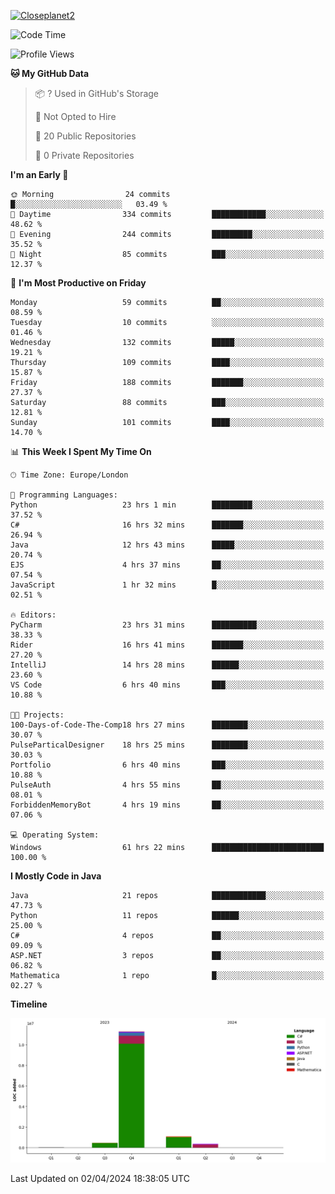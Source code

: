 [![Closeplanet2](https://github-readme-stats.vercel.app/api?username=Closeplanet2&show_icons=true&theme=tokyonight&count_private=true)]([https://github.com/Closeplanet2])

<!--START_SECTION:waka-->
![Code Time](http://img.shields.io/badge/Code%20Time-536%20hrs%2058%20mins-blue)

![Profile Views](http://img.shields.io/badge/Profile%20Views-3-blue)

**🐱 My GitHub Data** 

> 📦 ? Used in GitHub's Storage 
 > 
> 🚫 Not Opted to Hire
 > 
> 📜 20 Public Repositories 
 > 
> 🔑 0 Private Repositories 
 > 
**I'm an Early 🐤** 

```text
🌞 Morning                24 commits          █░░░░░░░░░░░░░░░░░░░░░░░░   03.49 % 
🌆 Daytime                334 commits         ████████████░░░░░░░░░░░░░   48.62 % 
🌃 Evening                244 commits         █████████░░░░░░░░░░░░░░░░   35.52 % 
🌙 Night                  85 commits          ███░░░░░░░░░░░░░░░░░░░░░░   12.37 % 
```
📅 **I'm Most Productive on Friday** 

```text
Monday                   59 commits          ██░░░░░░░░░░░░░░░░░░░░░░░   08.59 % 
Tuesday                  10 commits          ░░░░░░░░░░░░░░░░░░░░░░░░░   01.46 % 
Wednesday                132 commits         █████░░░░░░░░░░░░░░░░░░░░   19.21 % 
Thursday                 109 commits         ████░░░░░░░░░░░░░░░░░░░░░   15.87 % 
Friday                   188 commits         ███████░░░░░░░░░░░░░░░░░░   27.37 % 
Saturday                 88 commits          ███░░░░░░░░░░░░░░░░░░░░░░   12.81 % 
Sunday                   101 commits         ████░░░░░░░░░░░░░░░░░░░░░   14.70 % 
```


📊 **This Week I Spent My Time On** 

```text
🕑︎ Time Zone: Europe/London

💬 Programming Languages: 
Python                   23 hrs 1 min        █████████░░░░░░░░░░░░░░░░   37.52 % 
C#                       16 hrs 32 mins      ███████░░░░░░░░░░░░░░░░░░   26.94 % 
Java                     12 hrs 43 mins      █████░░░░░░░░░░░░░░░░░░░░   20.74 % 
EJS                      4 hrs 37 mins       ██░░░░░░░░░░░░░░░░░░░░░░░   07.54 % 
JavaScript               1 hr 32 mins        █░░░░░░░░░░░░░░░░░░░░░░░░   02.51 % 

🔥 Editors: 
PyCharm                  23 hrs 31 mins      ██████████░░░░░░░░░░░░░░░   38.33 % 
Rider                    16 hrs 41 mins      ███████░░░░░░░░░░░░░░░░░░   27.20 % 
IntelliJ                 14 hrs 28 mins      ██████░░░░░░░░░░░░░░░░░░░   23.60 % 
VS Code                  6 hrs 40 mins       ███░░░░░░░░░░░░░░░░░░░░░░   10.88 % 

🐱‍💻 Projects: 
100-Days-of-Code-The-Comp18 hrs 27 mins      ████████░░░░░░░░░░░░░░░░░   30.07 % 
PulseParticalDesigner    18 hrs 25 mins      ████████░░░░░░░░░░░░░░░░░   30.03 % 
Portfolio                6 hrs 40 mins       ███░░░░░░░░░░░░░░░░░░░░░░   10.88 % 
PulseAuth                4 hrs 55 mins       ██░░░░░░░░░░░░░░░░░░░░░░░   08.01 % 
ForbiddenMemoryBot       4 hrs 19 mins       ██░░░░░░░░░░░░░░░░░░░░░░░   07.06 % 

💻 Operating System: 
Windows                  61 hrs 22 mins      █████████████████████████   100.00 % 
```

**I Mostly Code in Java** 

```text
Java                     21 repos            ████████████░░░░░░░░░░░░░   47.73 % 
Python                   11 repos            ██████░░░░░░░░░░░░░░░░░░░   25.00 % 
C#                       4 repos             ██░░░░░░░░░░░░░░░░░░░░░░░   09.09 % 
ASP.NET                  3 repos             ██░░░░░░░░░░░░░░░░░░░░░░░   06.82 % 
Mathematica              1 repo              █░░░░░░░░░░░░░░░░░░░░░░░░   02.27 % 
```



**Timeline**

![Lines of Code chart](https://raw.githubusercontent.com/Closeplanet2/Closeplanet2/main/assets/bar_graph.png)


 Last Updated on 02/04/2024 18:38:05 UTC
<!--END_SECTION:waka-->
